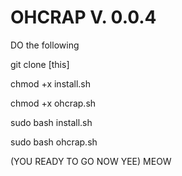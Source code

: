 # OHCRAP V. 0.0.4
DO the following

git clone [this]

chmod +x install.sh

chmod +x ohcrap.sh

sudo bash install.sh

sudo bash ohcrap.sh

(YOU READY TO GO NOW YEE)
MEOW
